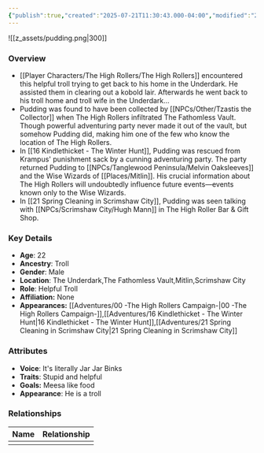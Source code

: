 ```yaml
---
{"publish":true,"created":"2025-07-21T11:30:43.000-04:00","modified":"2025-10-03T15:48:54.779-04:00","published":"2025-10-03T15:48:54.779-04:00","cssclasses":"","Age":"22","Ancestry":"Troll","Gender":"Male","Location":["The Underdark","The Fathomless Vault","Mitlin","Scrimshaw City"],"Role":["Helpful Troll"],"Affiliation":["None"],"Appearances":["[[00 -The High Rollers Campaign-]]","[[Adventures/16 Kindlethicket - The Winter Hunt]]","[[Adventures/21 Spring Cleaning in Scrimshaw City]]"]}
---
```



![[z_assets/pudding.png|300]]

### Overview
- [[Player Characters/The High Rollers/The High Rollers]] encountered this helpful troll trying to get back to his home in the Underdark. He assisted them in clearing out a kobold lair. Afterwards he went back to his troll home and troll wife in the Underdark...
- Pudding was found to have been collected by [[NPCs/Other/Tzastis the Collector]] when The High Rollers infiltrated The Fathomless Vault. Though powerful adventuring party never made it out of the vault, but somehow Pudding did, making him one of the few who know the location of The High Rollers.
- In [[16 Kindlethicket - The Winter Hunt]], Pudding was rescued from Krampus' punishment sack by a cunning adventuring party. The party returned Pudding to [[NPCs/Tanglewood Peninsula/Melvin Oaksleeves]] and the Wise Wizards of [[Places/Mitlin]]. His crucial information about The High Rollers will undoubtedly influence future events—events known only to the Wise Wizards.
- In [[21 Spring Cleaning in Scrimshaw City]], Pudding was seen talking with [[NPCs/Scrimshaw City/Hugh Mann]] in The High Roller Bar & Gift Shop.

### Key Details
- **Age**: 22
- **Ancestry**: Troll
- **Gender**: Male
- **Location**: The Underdark,The Fathomless Vault,Mitlin,Scrimshaw City
- **Role**: Helpful Troll
- **Affiliation:** None
- **Appearances:** [[Adventures/00 -The High Rollers Campaign-\|00 -The High Rollers Campaign-]],[[Adventures/16 Kindlethicket - The Winter Hunt\|16 Kindlethicket - The Winter Hunt]],[[Adventures/21 Spring Cleaning in Scrimshaw City\|21 Spring Cleaning in Scrimshaw City]]

### Attributes
- **Voice**: It's literally Jar Jar Binks
- **Traits**: Stupid and helpful
- **Goals:** Meesa like food
- **Appearance**: He is a troll

### Relationships

| Name | Relationship |
| ---- | ------------ |
|      |              |
